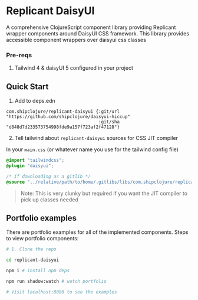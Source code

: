 # Replicant DaisyUI

A comprehensive ClojureScript component library providing Replicant wrapper components around DaisyUI CSS framework. This library provides accessible component wrappers over daisyui css classes

### Pre-reqs 

1. Tailwind 4 & daisyUI 5 configured in your project

## Quick Start

1. Add to deps.edn
```
com.shipclojure/replicant-daisyui {:git/url "https://github.com/shipclojure/daisyui-hiccup"
                                   :git/sha "d848d7d233573754998fde9a157f723af2f47128"}

```

2. Tell tailwind about `replicant-daisyui` sources for CSS JIT compiler 

In your `main.css` (or whatever name you use for the tailwind config file)
```css
@import "tailwindcss";
@plugin "daisyui";

/* If downloading as a gitlib */
@source "../relative/path/to/home/.gitlibs/libs/com.shipclojure/replicant-daisyui/{commit-sha}/src";
```

> Note: This is very clunky but required if you want the JIT compiler to pick up classes needed


## Portfolio examples

There are portfolio examples for all of the implemented components. Steps to view portfolio components: 

```sh
# 1. Clone the repo

cd replicant-daisyui

npm i # install npm deps

npm run shadow:watch # watch portfolio

# Visit localhost:8080 to see the examples
```
